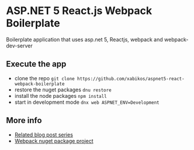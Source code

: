 # ASP.NET 5 React.js Webpack Boilerplate

Boilerplate application that uses asp.net 5, Reactjs, webpack and webpack-dev-server

## Execute the app

- clone the repo `git clone https://github.com/xabikos/aspnet5-react-webpack-boilerplate`
- restore the nuget packages `dnu restore`
- install the node packages `npm install`
- start in development mode `dnx web ASPNET_ENV=Development`

## More info

- [Related blog post series](http://xabikos.com/javascript%20module%20bundler/javascript%20dependencies%20management/css%20module%20bundler/css%20dependencies%20management/2015/12/15/asp.net-5-and-webpack-part-1.html)
- [Webpack nuget package project](https://github.com/xabikos/aspnet-webpack)  

